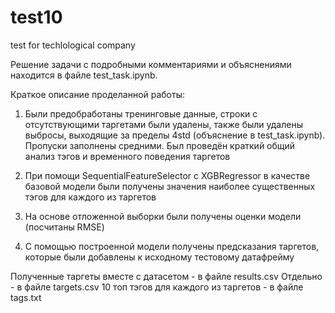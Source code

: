 # test10
test for techlological company

Решение задачи с подробными комментариями и объяснениями находится в файле test_task.ipynb.

Краткое описание проделанной работы:

1. Были предобработаны тренинговые данные, строки с отсутствующими таргетами были удалены, также были удалены выбросы, выходящие за пределы 4std (объяснение в test_task.ipynb). Пропуски заполнены средними.
Был проведён краткий общий анализ тэгов и временного поведения таргетов

2. При помощи SequentialFeatureSelector с XGBRegressor в качестве базовой модели были получены значения наиболее существенных тэгов для каждого из таргетов

3. На основе отложенной выборки были получены оценки модели (посчитаны RMSE)

4. С помощью построенной модели получены предсказания таргетов, которые были добавлены к исходному тестовому датафрейму

Полученные таргеты вместе с датасетом - в файле results.csv
Отдельно - в файле targets.csv
10 топ тэгов для каждого из таргетов - в файле tags.txt

